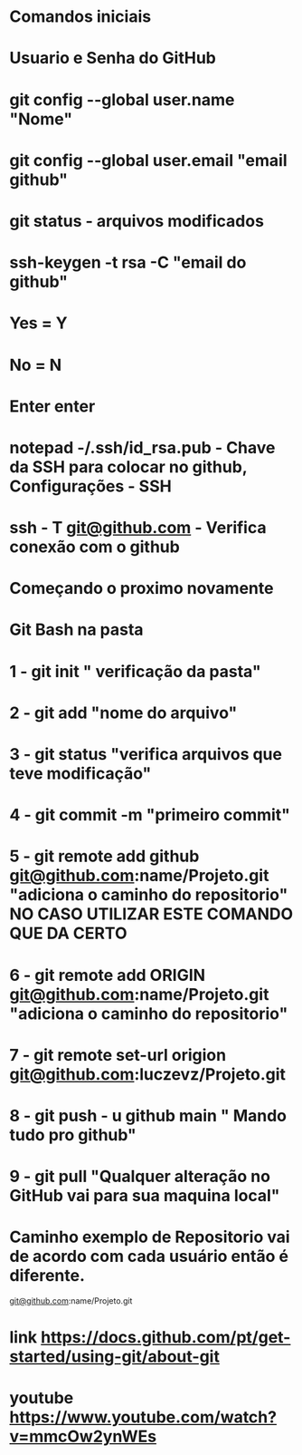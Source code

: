 # Comandos iniciais

# Usuario e Senha do GitHub

# git config --global user.name "Nome"

# git config --global user.email "email github"

# git status - arquivos modificados


# ssh-keygen -t rsa -C "email do github"
# Yes = Y
# No = N
# Enter enter

# notepad -/.ssh/id_rsa.pub - Chave da SSH para colocar no github, Configurações - SSH


# ssh - T git@github.com - Verifica conexão com o github

# Começando o proximo novamente

# Git Bash na pasta
# 
# 1 - git init " verificação da pasta"
# 2 - git add "nome do arquivo"
# 3 - git status "verifica arquivos que teve modificação"
# 4 - git commit -m "primeiro commit"
# 5 - git remote add github git@github.com:name/Projeto.git "adiciona o caminho do repositorio" NO CASO UTILIZAR ESTE COMANDO QUE DA CERTO
# 6 - git remote add ORIGIN git@github.com:name/Projeto.git "adiciona o caminho do repositorio"
# 7 - git remote set-url origion git@github.com:luczevz/Projeto.git
# 8 - git push - u github main " Mando tudo pro github"
# 9 - git pull "Qualquer alteração no GitHub vai para sua maquina local"


# Caminho exemplo de Repositorio vai de acordo com cada usuário então é diferente.

git@github.com:name/Projeto.git

# link https://docs.github.com/pt/get-started/using-git/about-git
# youtube https://www.youtube.com/watch?v=mmcOw2ynWEs


